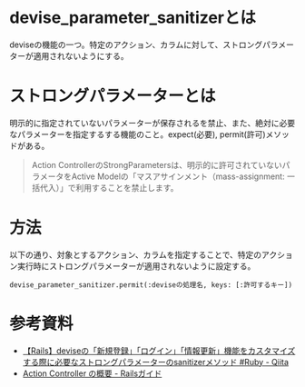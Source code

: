 # devise_parameter_sanitizerとは
deviseの機能の一つ。特定のアクション、カラムに対して、ストロングパラメーターが適用されないようにする。

# ストロングパラメーターとは
明示的に指定されていないパラメーターが保存されるを禁止、また、絶対に必要なパラメーターを指定するする機能のこと。expect(必要), permit(許可)メソッドがある。

>Action ControllerのStrongParametersは、明示的に許可されていないパラメータをActive Modelの「マスアサインメント（mass-assignment: 一括代入）」で利用することを禁止します。

# 方法
以下の通り、対象とするアクション、カラムを指定することで、特定のアクション実行時にストロングパラメーターが適用されないように設定する。

```
devise_parameter_sanitizer.permit(:deviseの処理名, keys: [:許可するキー])
```

# 参考資料

- [【Rails】deviseの「新規登録」「ログイン」「情報更新」機能をカスタマイズする際に必要なストロングパラメーターのsanitizerメソッド #Ruby - Qiita](https://qiita.com/AKI3/items/117207bd3cb9642cae0a)
- [Action Controller の概要 - Railsガイド](https://railsguides.jp/action_controller_overview.html)
